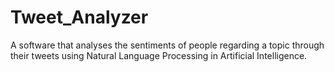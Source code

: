# Tweet_Analyzer
A software that analyses the sentiments of people regarding a topic through their tweets using Natural Language Processing in Artificial Intelligence. 
